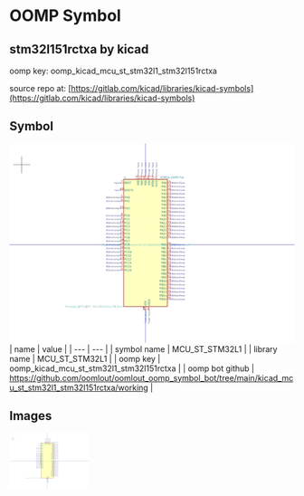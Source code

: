# OOMP Symbol  
## stm32l151rctxa  by kicad  
  
oomp key: oomp_kicad_mcu_st_stm32l1_stm32l151rctxa  
  
source repo at: [https://gitlab.com/kicad/libraries/kicad-symbols](https://gitlab.com/kicad/libraries/kicad-symbols)  
## Symbol  
  
[![working.png](working_600.png)](working.png)  
| name | value | 
| --- | --- | 
| symbol name | MCU_ST_STM32L1 | 
| library name | MCU_ST_STM32L1 | 
| oomp key | oomp_kicad_mcu_st_stm32l1_stm32l151rctxa | 
| oomp bot github | https://github.com/oomlout/oomlout_oomp_symbol_bot/tree/main/kicad_mcu_st_stm32l1_stm32l151rctxa/working | 
## Images  
  
[![working.png](working_140.png)](working.png)  
